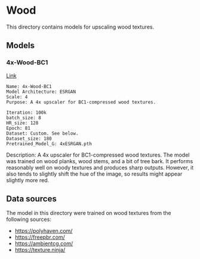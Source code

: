 # Wood

This directory contains models for upscaling wood textures.

## Models

### 4x-Wood-BC1

[Link](./4x-Wood-BC1.pth)

```
Name: 4x-Wood-BC1
Model Architecture: ESRGAN
Scale: 4
Purpose: A 4x upscaler for BC1-compressed wood textures.

Iteration: 100k
batch_size: 8
HR_size: 128
Epoch: 81
Dataset: Custom. See below.
Dataset_size: 180
Pretrained_Model_G: 4xESRGAN.pth
```

Description: A 4x upscaler for BC1-compressed wood textures. The model was trained on wood planks, wood stems, and a bit of tree bark. It performs reasonably well on woody textures and produces sharp outputs. However, it also tends to slightly shift the hue of the image, so results might appear slightly more red.


## Data sources

The model in this directory were trained on wood textures from the following sources:

- https://polyhaven.com/
- https://freepbr.com/
- https://ambientcg.com/
- https://texture.ninja/
